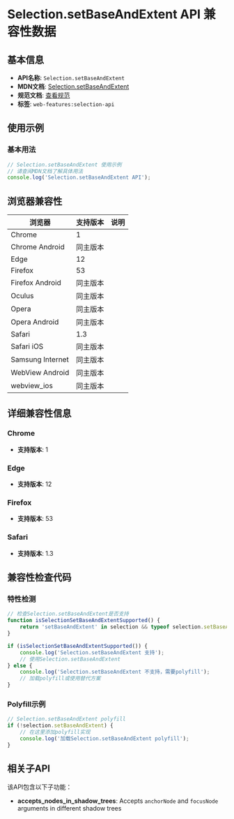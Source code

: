 # Selection.setBaseAndExtent API 兼容性数据

## 基本信息

- **API名称**: `Selection.setBaseAndExtent`
- **MDN文档**: [Selection.setBaseAndExtent](https://developer.mozilla.org/docs/Web/API/Selection/setBaseAndExtent)
- **规范文档**: [查看规范](https://w3c.github.io/selection-api/#dom-selection-setbaseandextent)
- **标签**: `web-features:selection-api`

## 使用示例

### 基本用法

```javascript
// Selection.setBaseAndExtent 使用示例
// 请查阅MDN文档了解具体用法
console.log('Selection.setBaseAndExtent API');
```

## 浏览器兼容性

| 浏览器 | 支持版本 | 说明 |
|--------|----------|------|
| Chrome | 1 |  |
| Chrome Android | 同主版本 |  |
| Edge | 12 |  |
| Firefox | 53 |  |
| Firefox Android | 同主版本 |  |
| Oculus | 同主版本 |  |
| Opera | 同主版本 |  |
| Opera Android | 同主版本 |  |
| Safari | 1.3 |  |
| Safari iOS | 同主版本 |  |
| Samsung Internet | 同主版本 |  |
| WebView Android | 同主版本 |  |
| webview_ios | 同主版本 |  |

## 详细兼容性信息

### Chrome

- **支持版本**: 1

### Edge

- **支持版本**: 12

### Firefox

- **支持版本**: 53

### Safari

- **支持版本**: 1.3

## 兼容性检查代码

### 特性检测

```javascript
// 检查Selection.setBaseAndExtent是否支持
function isSelectionSetBaseAndExtentSupported() {
    return 'setBaseAndExtent' in selection && typeof selection.setBaseAndExtent === 'function';
}

if (isSelectionSetBaseAndExtentSupported()) {
    console.log('Selection.setBaseAndExtent 支持');
    // 使用Selection.setBaseAndExtent
} else {
    console.log('Selection.setBaseAndExtent 不支持，需要polyfill');
    // 加载polyfill或使用替代方案
}
```

### Polyfill示例

```javascript
// Selection.setBaseAndExtent polyfill
if (!selection.setBaseAndExtent) {
    // 在这里添加polyfill实现
    console.log('加载Selection.setBaseAndExtent polyfill');
}
```

## 相关子API

该API包含以下子功能：

- **accepts_nodes_in_shadow_trees**: Accepts `anchorNode` and `focusNode` arguments in different shadow trees

